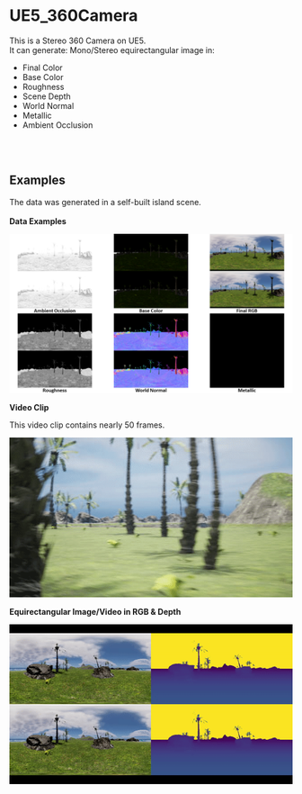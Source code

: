 # UE5_360Camera
This is a Stereo 360 Camera on UE5.
<br />
It can generate:
Mono/Stereo equirectangular image in:
- Final Color
- Base Color
- Roughness
- Scene Depth
- World Normal
- Metallic
- Ambient Occlusion
<br />
<br />

## Examples
The data was generated in a self-built island scene.
<br />
<br />
**Data Examples**

<img src="ReadMe/examples.png">



**Video Clip**

This video clip contains nearly 50 frames.

<img src="ReadMe/video_clip.gif">



**Equirectangular Image/Video in RGB & Depth**

<img src="ReadMe/erp_clip.gif">

